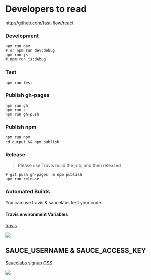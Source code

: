 # Developers to read

http://github.com/fast-flow/react

### Development

```shell
npm run dev
# or npm run dev:debug
npm run js
# npm run js:debug
```

### Test

```shell
npm run test
```

### Publish gh-pages
```shell
npm run gh
npm run s
npm run gh-push
```

### Publish npm

```shell
npm run npm
cd output && npm publish
```

### Release

> Please use Travis build the job, and then released

```shell
# git push gh-pages  & npm publish
npm run release
```

### Automated Builds

You can use travis & saucelabs test your code.

#### Travis environment Variables

[travis](https://travis-ci.org/)

![](https://cloud.githubusercontent.com/assets/3949015/23390555/dafcf4ee-fda9-11e6-931a-8f4de5d0973b.png)

## SAUCE_USERNAME & SAUCE_ACCESS_KEY

[Saucelabs signup OSS](https://saucelabs.com/beta/signup/OSS/None)

![](https://cloud.githubusercontent.com/assets/3949015/23390554/daf8a9e8-fda9-11e6-9de8-a796e2a89226.png)
